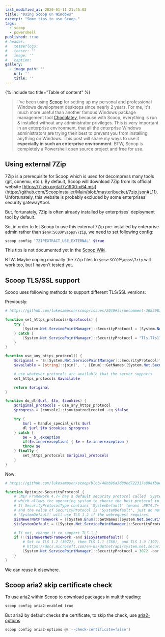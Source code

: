 ```yaml
---
last_modified_at: 2020-01-11 21:45:02
title: "Using Scoop On Windows"
excerpt: "Some tips to use Scoop."
tags:
  - scoop
  - powershell
published: true
# header:
#   teaserlogo:
#   teaser: ''
#   image: ''
#   caption:
gallery:
  - image_path: ''
    url: ''
    title: ''
---
```


{% include toc title="Table of content" %}

> I've been using [Scoop](https://github.com/lukesampson/scoop) for setting up my personal and professional Windows development desktops since nearly 2 years.
For me, it's much more useful than another famous Windows package management tool [Chocolatey](https://github.com/lukesampson/scoop/wiki/Chocolatey-Comparison), because with Scoop, everything is run & installed without any administrator privileges.
This is very important in an enterprise environment, that all the enterprise Windows administrators are trying their best to prevent you from installing anything on Windows. This post will share my ways to use it **especially in such an enterprise environment**. BTW, Scoop is completely a Powershell open source project and free for use.

## Using external 7Zip

7Zip is a prerequisite for Scoop which is used for decompress many tools (git, conemu, etc.).
By default, Scoop will download 7Zip from its official website [https://7-zip.org/a/7z1900-x64.msi](https://github.com/ScoopInstaller/Main/blob/master/bucket/7zip.json#L11).
Unfortunately, this website is probably excluded by some enterprises' security gateway/tool.

But, fortunately, 7Zip is often already installed by enterprises' deployment tool by default.

So, in order to let Scoop to use this external 7Zip pre-installed by enterprise admin rather than `$env:SCOOP\apps\7zip`, we need to set following config:

```powershell
scoop config '7ZIPEXTRACT_USE_EXTERNAL' $true
```

This tips is not documented yet in the [Scoop Wiki](https://github.com/lukesampson/scoop/wiki).

BTW: Maybe coping manually the 7Zip files to `$env:SCOOP\apps\7zip` will work too, but I haven't tested yet.

## Scoop TLS/SSL support

Scoop uses following methods to support different TLS/SSL versions:

Previously:

```powershell
# https://github.com/lukesampson/scoop/issues/2040#issuecomment-368298352

function set_https_protocols($protocols) {
    try {
        [System.Net.ServicePointManager]::SecurityProtocol = [System.Net.SecurityProtocolType] $protocols
    } catch {
        [System.Net.ServicePointManager]::SecurityProtocol = "Tls,Tls11,Tls12"
    }
}

function use_any_https_protocol() {
    $original = "$([System.Net.ServicePointManager]::SecurityProtocol)"
    $available = [string]::join(', ', [Enum]::GetNames([System.Net.SecurityProtocolType]))

    # use whatever protocols are available that the server supports
    set_https_protocols $available

    return $original
}

function do_dl($url, $to, $cookies) {
    $original_protocols = use_any_https_protocol
    $progress = [console]::isoutputredirected -eq $false

    try {
        $url = handle_special_urls $url
        dl $url $to $cookies $progress
    } catch {
        $e = $_.exception
        if($e.innerexception) { $e = $e.innerexception }
        throw $e
    } finally {
        set_https_protocols $original_protocols
    }
}
```

Now:

```powershell
# https://github.com/lukesampson/scoop/blob/48bb96a3d80ed722317a88afbae126c40ee205e8/lib/core.ps1#L1

function Optimize-SecurityProtocol {
    # .NET Framework 4.7+ has a default security protocol called 'SystemDefault',
    # which allows the operating system to choose the best protocol to use.
    # If SecurityProtocolType contains 'SystemDefault' (means .NET4.7+ detected)
    # and the value of SecurityProtocol is 'SystemDefault', just do nothing on SecurityProtocol,
    # 'SystemDefault' will use TLS 1.2 if the webrequest requires.
    $isNewerNetFramework = ([System.Enum]::GetNames([System.Net.SecurityProtocolType]) -contains 'SystemDefault')
    $isSystemDefault = ([System.Net.ServicePointManager]::SecurityProtocol.Equals([System.Net.SecurityProtocolType]::SystemDefault))

    # If not, change it to support TLS 1.2
    if (!($isNewerNetFramework -and $isSystemDefault)) {
        # Set to TLS 1.2 (3072), then TLS 1.1 (768), and TLS 1.0 (192). Ssl3 has been superseded,
        # https://docs.microsoft.com/en-us/dotnet/api/system.net.securityprotocoltype?view=netframework-4.5
        [System.Net.ServicePointManager]::SecurityProtocol = 3072 -bor 768 -bor 192
    }
}
```

We can reuse it elsewhere.

## Scoop aria2 skip certificate check

To use aria2 within Scoop to download packages in multithreading:

```powershell
scoop config aria2-enabled true
```

But aria2 by default checks the certificate, to skip the check, use [aria2-options](https://github.com/lukesampson/scoop/pull/3780):

```powershell
scoop config aria2-options @('--check-certificate=false')
```
